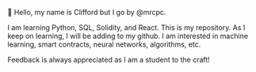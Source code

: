 👋 Hello, my name is Clifford but I go by @mrcpc.
    
I am learning Python, SQL, Solidity, and React. This is my repository. As I keep on learning, I will be adding to my github. 
I am interested in machine learning, smart contracts, neural networks, algorithms, etc.

Feedback is always appreciated as I am a student to the craft!

<!---
mrcpc/mrcpc is a ✨ special ✨ repository because its `README.md` (this file) appears on your GitHub profile.
You can click the Preview link to take a look at your changes.
--->

